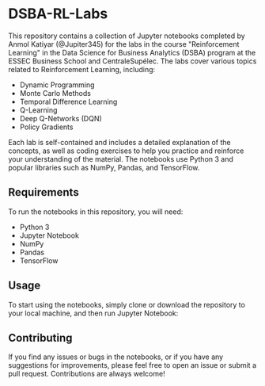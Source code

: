# DSBA-RL-Labs

This repository contains a collection of Jupyter notebooks completed by Anmol Katiyar (@Jupiter345) for the labs in the course "Reinforcement Learning" in the Data Science for Business Analytics (DSBA) program at the ESSEC Business School and CentraleSupélec.
The labs cover various topics related to Reinforcement Learning, including:

* Dynamic Programming
* Monte Carlo Methods
* Temporal Difference Learning
* Q-Learning
* Deep Q-Networks (DQN)
* Policy Gradients

Each lab is self-contained and includes a detailed explanation of the concepts, as well as coding exercises to help you practice and reinforce your understanding of the material. The notebooks use Python 3 and popular libraries such as NumPy, Pandas, and TensorFlow.

## Requirements

To run the notebooks in this repository, you will need:

* Python 3
* Jupyter Notebook
* NumPy
* Pandas
* TensorFlow

## Usage

To start using the notebooks, simply clone or download the repository to your local machine, and then run Jupyter Notebook:

## Contributing
If you find any issues or bugs in the notebooks, or if you have any suggestions for improvements, please feel free to open an issue or submit a pull request. Contributions are always welcome!
